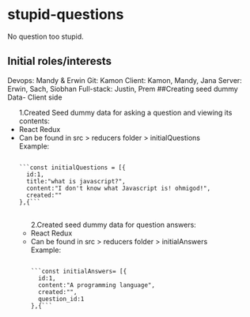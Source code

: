 # stupid-questions
No question too stupid.

## Initial roles/interests

Devops: Mandy & Erwin
Git: Kamon
Client: Kamon, Mandy, Jana
Server: Erwin, Sach, Siobhan
Full-stack: Justin, Prem
<enter>
##Creating seed dummy Data- Client side
<ul>
1.Created Seed dummy data for asking a question and viewing its contents:</li>
<li>React Redux</li>
<li>Can be found in src > reducers folder > initialQuestions </li>
Example: 
<pre>
<code>
```const initialQuestions = [{
  id:1,
  title:"what is javascript?",
  content:"I don't know what Javascript is! ohmigod!",
  created:""
},{```
</code>
</pre>
<ul>
2.Created seed dummy data for question answers: 
<li>React Redux </li>
<li>Can be found in src > reducers folder > initialAnswers </li>
Example:
<pre>
<code>
```const initialAnswers= [{
  id:1,
  content:"A programming language",
  created:"",
  question_id:1
},{```
</code>
</pre>
